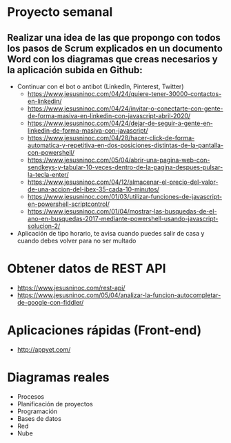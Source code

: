 # Proyecto semanal
## Realizar una idea de las que propongo con todos los pasos de Scrum explicados en un documento Word con los diagramas que creas necesarios y la aplicación subida en Github:
- Continuar con el bot o antibot (LinkedIn, Pinterest, Twitter)
  - https://www.jesusninoc.com/04/24/quiere-tener-30000-contactos-en-linkedin/
  - https://www.jesusninoc.com/04/24/invitar-o-conectarte-con-gente-de-forma-masiva-en-linkedin-con-javascript-abril-2020/
  - https://www.jesusninoc.com/04/24/dejar-de-seguir-a-gente-en-linkedin-de-forma-masiva-con-javascript/
  - https://www.jesusninoc.com/04/28/hacer-click-de-forma-automatica-y-repetitiva-en-dos-posiciones-distintas-de-la-pantalla-con-powershell/
  - https://www.jesusninoc.com/05/04/abrir-una-pagina-web-con-sendkeys-y-tabular-10-veces-dentro-de-la-pagina-despues-pulsar-la-tecla-enter/
  - https://www.jesusninoc.com/04/12/almacenar-el-precio-del-valor-de-una-accion-del-ibex-35-cada-10-minutos/
  - https://www.jesusninoc.com/01/03/utilizar-funciones-de-javascript-en-powershell-scriptcontrol/
  - https://www.jesusninoc.com/01/04/mostrar-las-busquedas-de-el-ano-en-busquedas-2017-mediante-powershell-usando-javascript-solucion-2/
- Aplicación de tipo horario, te avisa cuando puedes salir de casa y cuando debes volver para no ser multado

# Obtener datos de REST API
* https://www.jesusninoc.com/rest-api/
* https://www.jesusninoc.com/05/04/analizar-la-funcion-autocompletar-de-google-con-fiddler/

# Aplicaciones rápidas (Front-end)
* http://appyet.com/

# Diagramas reales
- Procesos
- Planificación de proyectos
- Programación
- Bases de datos
- Red
- Nube
